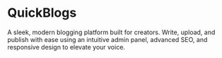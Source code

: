 # QuickBlogs
A sleek, modern blogging platform built for creators. Write, upload, and publish with ease using an intuitive admin panel, advanced SEO, and responsive design to elevate your voice.
